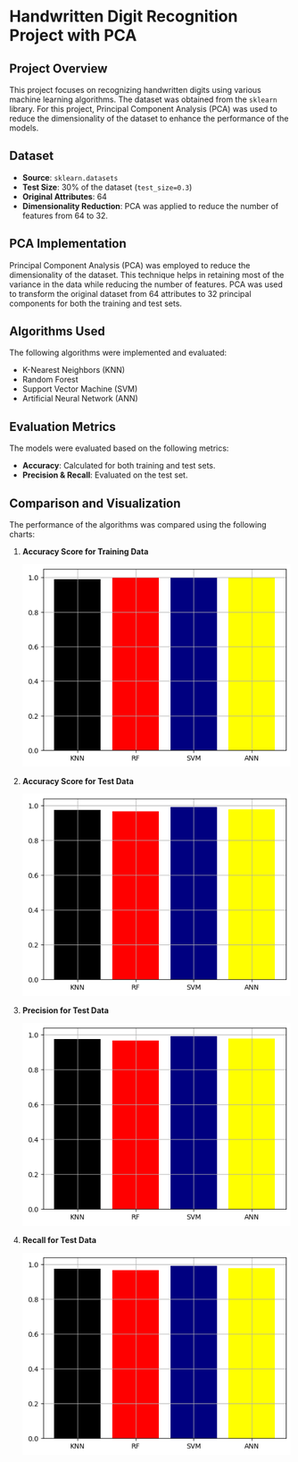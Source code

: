 # Handwritten Digit Recognition Project with PCA

## Project Overview
This project focuses on recognizing handwritten digits using various machine learning algorithms. The dataset was obtained from the `sklearn` library. For this project, Principal Component Analysis (PCA) was used to reduce the dimensionality of the dataset to enhance the performance of the models.

## Dataset
- **Source**: `sklearn.datasets`
- **Test Size**: 30% of the dataset (`test_size=0.3`)
- **Original Attributes**: 64
- **Dimensionality Reduction**: PCA was applied to reduce the number of features from 64 to 32.

## PCA Implementation
Principal Component Analysis (PCA) was employed to reduce the dimensionality of the dataset. This technique helps in retaining most of the variance in the data while reducing the number of features. PCA was used to transform the original dataset from 64 attributes to 32 principal components for both the training and test sets.

## Algorithms Used
The following algorithms were implemented and evaluated:
- K-Nearest Neighbors (KNN)
- Random Forest
- Support Vector Machine (SVM)
- Artificial Neural Network (ANN)

## Evaluation Metrics
The models were evaluated based on the following metrics:
- **Accuracy**: Calculated for both training and test sets.
- **Precision & Recall**: Evaluated on the test set.

## Comparison and Visualization
The performance of the algorithms was compared using the following charts:

1. **Accuracy Score for Training Data**
   
   ![Train Accuracy Comparison](images/acc_train.png)

2. **Accuracy Score for Test Data**
   
   ![Test Accuracy Comparison](images/acc_test.png)

3. **Precision for Test Data**
   
   ![Precision Comparison](images/p_test.png)

4. **Recall for Test Data**
   
   ![Recall Comparison](images/r_test.png)


